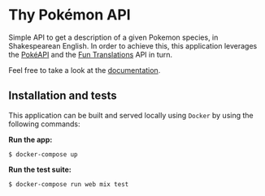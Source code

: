# Thy Pokémon API

Simple API to get a description of a given Pokemon species, in Shakespearean English. In order to
achieve this, this application leverages the [PokéAPI](https://pokeapi.co) and the [Fun
Translations](https://funtranslations.com/api/shakespeare) API in turn.

Feel free to take a look at the [documentation](documentation.md).

## Installation and tests

This application can be built and served locally using `Docker` by using the following commands:

**Run the app:** 

```shell
$ docker-compose up
```

**Run the test suite:**

```shell
$ docker-compose run web mix test
```
